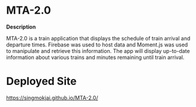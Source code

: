 # MTA-2.0

**Description**

MTA-2.0 is a train application that displays the schedule of train arrival and departure times. Firebase was used to host data and Moment.js was used to manipulate and retrieve this information. The app will display up-to-date information about various trains and minutes remaining until train arrival. 

# Deployed Site

https://singmokjai.github.io/MTA-2.0/


